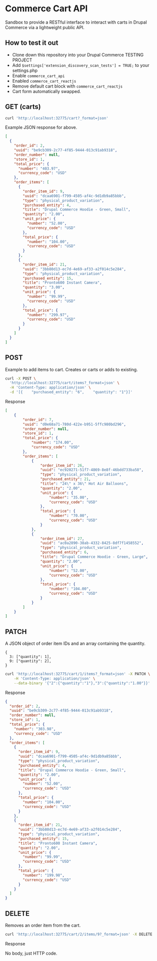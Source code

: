 # Commerce Cart API

Sandbox to provide a RESTful interface to interact with carts in Drupal Commerce via a lightweight public API.

## How to test it out

* Clone down this repository into your Drupal Commerce TESTING PROJECT
* Add `$settings['extension_discovery_scan_tests'] = TRUE;` to your settings.php
* Enable `commerce_cart_api`
* Enabled `commerce_cart_reactjs`
* Remove default cart block with `commerce_cart_reactjs`
* Cart form automatically swapped.

## GET (carts)

```bash
curl 'http://localhost:32775/cart?_format=json'
```

Example JSON response for above.

```json
[
  {
    "order_id": 2,
    "uuid": "be9cb309-2c77-4f85-9444-013c91ab9318",
    "order_number": null,
    "store_id": 1,
    "total_price": {
      "number": "403.97",
      "currency_code": "USD"
    },
    "order_items": [
      {
        "order_item_id": 9,
        "uuid": "dcaa6901-f799-4505-af4c-9d1db9a85bbb",
        "type": "physical_product_variation",
        "purchased_entity": 4,
        "title": "Drupal Commerce Hoodie - Green, Small",
        "quantity": "2.00",
        "unit_price": {
          "number": "52.00",
          "currency_code": "USD"
        },
        "total_price": {
          "number": "104.00",
          "currency_code": "USD"
        }
      },
      {
        "order_item_id": 21,
        "uuid": "3bb80d13-ec7d-4e69-af33-a2f014c5e284",
        "type": "physical_product_variation",
        "purchased_entity": 15,
        "title": "Pronto600 Instant Camera",
        "quantity": "3.00",
        "unit_price": {
          "number": "99.99",
          "currency_code": "USD"
        },
        "total_price": {
          "number": "299.97",
          "currency_code": "USD"
        }
      }
    ]
  }
]

```

## POST

Example to add items to cart. Creates or carts or adds to existing.

```bash
curl -X POST \
  'http://localhost:32775/cart/items?_format=json' \
  -H 'Content-Type: application/json' \
  -d '[{    "purchased_entity": "6",    "quantity": "1"}]'
```

Response

```json
[
    {
        "order_id": 7,
        "uuid": "d0e68a71-780d-422e-b951-5ffc980bd296",
        "order_number": null,
        "store_id": 1,
        "total_price": {
            "number": "174.00",
            "currency_code": "USD"
        },
        "order_items": [
            {
                "order_item_id": 26,
                "uuid": "ec920271-51f7-4869-8e8f-46bdd733ba58",
                "type": "physical_product_variation",
                "purchased_entity": 21,
                "title": "24\" x 36\" Hot Air Balloons",
                "quantity": "2.00",
                "unit_price": {
                    "number": "35.00",
                    "currency_code": "USD"
                },
                "total_price": {
                    "number": "70.00",
                    "currency_code": "USD"
                }
            },
            {
                "order_item_id": 27,
                "uuid": "ac0a2890-38ab-4332-8425-8df7f1458552",
                "type": "physical_product_variation",
                "purchased_entity": 6,
                "title": "Drupal Commerce Hoodie - Green, Large",
                "quantity": "2.00",
                "unit_price": {
                    "number": "52.00",
                    "currency_code": "USD"
                },
                "total_price": {
                    "number": "104.00",
                    "currency_code": "USD"
                }
            }
        ]
    }
]
```


## PATCH

A JSON object of order item IDs and an array containing the quantity.

```
{
  3: ["quantity": 1],
  9: ["quantity": 2],
}
```


```bash
curl 'http://localhost:32775/cart/1/items?_format=json' -X PATCH \
    -H 'Content-Type: application/json' \
    --data-binary '{"2":{"quantity":"1"},"3":{"quantity":"1.00"}}'
```

Response

```json
{
  "order_id": 2,
  "uuid": "be9cb309-2c77-4f85-9444-013c91ab9318",
  "order_number": null,
  "store_id": 1,
  "total_price": {
    "number": "303.98",
    "currency_code": "USD"
  },
  "order_items": [
    {
      "order_item_id": 9,
      "uuid": "dcaa6901-f799-4505-af4c-9d1db9a85bbb",
      "type": "physical_product_variation",
      "purchased_entity": 4,
      "title": "Drupal Commerce Hoodie - Green, Small",
      "quantity": "2.00",
      "unit_price": {
        "number": "52.00",
        "currency_code": "USD"
      },
      "total_price": {
        "number": "104.00",
        "currency_code": "USD"
      }
    },
    {
      "order_item_id": 21,
      "uuid": "3bb80d13-ec7d-4e69-af33-a2f014c5e284",
      "type": "physical_product_variation",
      "purchased_entity": 15,
      "title": "Pronto600 Instant Camera",
      "quantity": "2.00",
      "unit_price": {
        "number": "99.99",
        "currency_code": "USD"
      },
      "total_price": {
        "number": "199.98",
        "currency_code": "USD"
      }
    }
  ]
}
```

## DELETE

Removes an order item from the cart.

```bash
curl 'http://localhost:32775/cart/2/items/9?_format=json' -X DELETE
```

Response

No body, just HTTP code.
